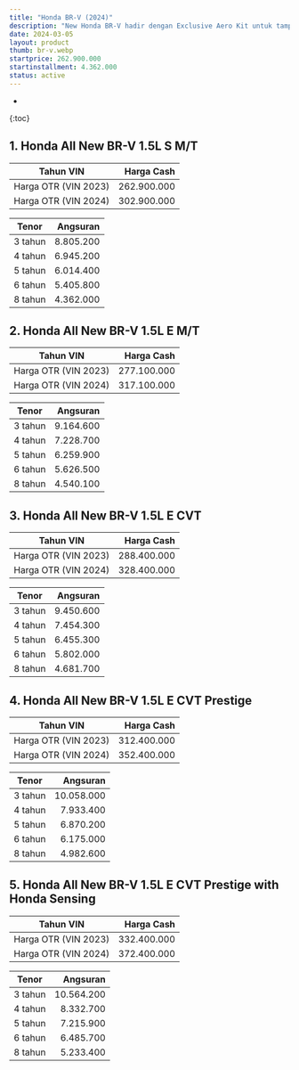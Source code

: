 ```yaml
---
title: "Honda BR-V (2024)"
description: "New Honda BR-V hadir dengan Exclusive Aero Kit untuk tampilan lebih stylish, jadikan perjalanan Anda begitu istimewa."
date: 2024-03-05
layout: product
thumb: br-v.webp
startprice: 262.900.000
startinstallment: 4.362.000
status: active
---
```

* 
{:toc}

## 1. Honda All New BR-V 1.5L S M/T

| Tahun VIN | Harga Cash |
| --- | --: |
| Harga OTR (VIN 2023) | 262.900.000 |
| Harga OTR (VIN 2024) | 302.900.000 |

| Tenor | Angsuran |
| --- | --: |
| 3 tahun | 8.805.200 |
| 4 tahun | 6.945.200 |
| 5 tahun | 6.014.400 |
| 6 tahun | 5.405.800 |
| 8 tahun | 4.362.000 |

## 2. Honda All New BR-V 1.5L E M/T

| Tahun VIN | Harga Cash |
| --- | --: |
| Harga OTR (VIN 2023) | 277.100.000 |
| Harga OTR (VIN 2024) | 317.100.000 |

| Tenor | Angsuran |
| --- | --: |
| 3 tahun | 9.164.600 |
| 4 tahun | 7.228.700 |
| 5 tahun | 6.259.900 |
| 6 tahun | 5.626.500 |
| 8 tahun | 4.540.100 |

## 3. Honda All New BR-V 1.5L E CVT

| Tahun VIN | Harga Cash |
| --- | --: |
| Harga OTR (VIN 2023) | 288.400.000 |
| Harga OTR (VIN 2024) | 328.400.000 |

| Tenor | Angsuran |
| --- | --: |
| 3 tahun | 9.450.600 |
| 4 tahun | 7.454.300 |
| 5 tahun | 6.455.300 |
| 6 tahun | 5.802.000 |
| 8 tahun | 4.681.700 |

## 4. Honda All New BR-V 1.5L E CVT Prestige

| Tahun VIN | Harga Cash |
| --- | --: |
| Harga OTR (VIN 2023) | 312.400.000 |
| Harga OTR (VIN 2024) | 352.400.000 |

| Tenor | Angsuran |
| --- | --: |
| 3 tahun | 10.058.000 |
| 4 tahun | 7.933.400 |
| 5 tahun | 6.870.200 |
| 6 tahun | 6.175.000 |
| 8 tahun | 4.982.600 |

## 5. Honda All New BR-V 1.5L E CVT Prestige with Honda Sensing

| Tahun VIN | Harga Cash |
| --- | --: |
| Harga OTR (VIN 2023) | 332.400.000 |
| Harga OTR (VIN 2024) | 372.400.000 |

| Tenor | Angsuran |
| --- | --: |
| 3 tahun | 10.564.200 |
| 4 tahun | 8.332.700 |
| 5 tahun | 7.215.900 |
| 6 tahun | 6.485.700 |
| 8 tahun | 5.233.400 |
